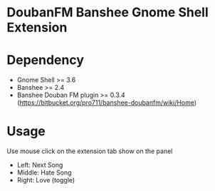 # DoubanFM Banshee Gnome Shell Extension #

# Dependency #
* Gnome Shell >= 3.6
* Banshee >= 2.4
* Banshee Douban FM plugin >= 0.3.4 (https://bitbucket.org/pro711/banshee-doubanfm/wiki/Home)

# Usage #
Use mouse click on the extension tab show on the panel
* Left: Next Song
* Middle: Hate Song
* Right: Love (toggle)
